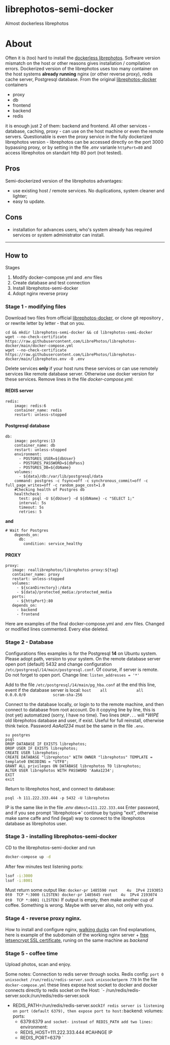 # librephotos-semi-docker
 Almost dockerless librephotos

# About
Often it is (too) hard to install the [dockerless librephotos](https://github.com/LibrePhotos/librephotos-linux "Librephotos linux"). Software version mismatch on the host or other reasons gives installation / compilation errors.
Dockerized version of the librephotos uses too many container on the host systems **already running** nginx (or other reverse proxy), redis cache server, Postgresql database. From the original [librephotos-docker](https://github.com/LibrePhotos/librephotos-docker "Librephotos docker") containers
- proxy
- db
- frontend
- backend
- redis

it is enough just 2 of them: backend and frontend. All other services - database, caching, proxy - can use on the host machine or even the remote servers.
Questionable is even the proxy service in the fully dockerized librephotos version - librephotos can be accessed directly on the port 3000 bypassing proxy, or by setting in the file _.env_ varianle `httpPort=80` and access librephotos on standart http 80 port (not tested).

## Pros
Semi-dockerized version of the librephotos advantages:
- use existing host / remote services. No duplications, system cleaner and lighter;
- easy to update.

## Cons
- installation for advances users, who's system already has required services or system administrator can install.

***

## How to
Stages
1. Modify docker-compose.yml and .env files
2. Create database and test connection
3. Install librephotos-semi-docker
4. Adopt nginx reverse proxy

### Stage 1 - modifying files
Download two files from official  [librephotos-docker](https://github.com/LibrePhotos/librephotos-docker "Librephotos docker"), or clone git repository , or rewrite letter by letter - that on you.
```
cd && mkdir librephotos-semi-docker && cd librephotos-semi-docker
wget --no-check-certificate https://raw.githubusercontent.com/LibrePhotos/librephotos-docker/main/docker-compose.yml
wget --no-check-certificate https://raw.githubusercontent.com/LibrePhotos/librephotos-docker/main/librephotos.env -O .env
```
Delete services **only** if your host runs these services or can use remotely services like remote database server. Otherwise use docker version for these services.
Remove lines in the file _docker-compose.yml_:

#### REDIS server
```
redis:
    image: redis:6
    container_name: redis
    restart: unless-stopped
```
#### Postgresql database
```
db:
    image: postgres:13
    container_name: db
    restart: unless-stopped
    environment:
      - POSTGRES_USER=${dbUser}
      - POSTGRES_PASSWORD=${dbPass}
      - POSTGRES_DB=${dbName}
    volumes:
      - ${data}/db:/var/lib/postgresql/data
    command: postgres -c fsync=off -c synchronous_commit=off -c full_page_writes=off -c random_page_cost=1.0
    #Checking health of Postgres db
    healthcheck:
      test: psql -U ${dbUser} -d ${dbName} -c "SELECT 1;"
      interval: 5s
      timeout: 5s
      retries: 5
```
**and**
```
# Wait for Postgres
    depends_on:
      db:
        condition: service_healthy
```
#### PROXY
```
proxy:
   image: reallibrephotos/librephotos-proxy:${tag}
   container_name: proxy
   restart: unless-stopped
   volumes:
     - ${scanDirectory}:/data
     - ${data}/protected_media:/protected_media
   ports:
     - ${httpPort}:80
   depends_on:
     - backend
     - frontend
```
Here are examples of the final docker-compose.yml and .env files. Changed or modified lines commented. Every else deleted.

### Stage 2 - Database
Configurations files examples is for the Postgresql **14** on Ubuntu system. Please adopt path, version to your system.
On the remote database server open port (default) 5432 and change configuration  `/etc/postgresql/14/main/postgresql.conf`. Of course, if server is remote. Do not forget to open port.
Change line:
`listen_addresses = '*'`

Add to the file `/etc/postgresql/14/main/pg_hba.conf` at the end this line, event if the database server is local:
`host    all             all             0.0.0.0/0            scram-sha-256`

Connect to the database locally, or login to to the remote machine, and then connect to database from root account. Do it copying line by line, this is (not yet) automatized (sorry, I have no time). Two lines `DROP...` will **WIPE* old librephotos database and user, if exist. Useful for full reinstall, otherwise think twice. Password _AaAa1234_ must be the same in the file `.env`.

```
su postgres
psql
DROP DATABASE IF EXISTS librephotos;
DROP USER IF EXISTS librephotos;
CREATE USER librephotos;
CREATE DATABASE "librephotos" WITH OWNER "librephotos" TEMPLATE = template0 ENCODING = "UTF8";
GRANT ALL privileges ON DATABASE librephotos TO librephotos;
ALTER USER librephotos WITH PASSWORD 'AaAa1234';
EXIT
exit
```

Return to librephotos host, and connect to database:

```
psql -h 111.222.333.444 -p 5432 -U librephotos
```
IP is the same like in the file _.env_ `dbHost=111.222.333.444`
Enter password, and if you see prompt 'librephotos=>' continue by typing "exit", otherwise make same caffe and find (legal) way to connect to the librephotos database as librephotos user.

### Stage 3 - installing librephotos-semi-docker
CD to the librephotos-semi-docker and run
```bash
docker-compose up -d
```
After few minutes test listening ports:
```bash
lsof -i:3000
lsof -i:8001
```
Must return some output like:
`docker-pr 1485590 root    4u  IPv4 2193053      0t0  TCP *:3000 (LISTEN)
docker-pr 1485645 root    4u  IPv4 2193074      0t0  TCP *:8001 (LISTEN)`
If output is empty, then make another cup of coffee. Something is wrong. Maybe with server also, not only with you.

### Stage 4 - reverse proxy nginx.

How to install and configure nginx, [walking ducks](https://duckduckgo.com/ "ungoogle - privacz is important!") can find explanations, here is example of the subdomain of the working nginx server + [free letsencrypt SSL certificate](https://letsencrypt.org/ "letsencrypt"), runing on the same machine as _backend_

### Stage 5 - coffee time

Upload photos, scan and enjoy.

Some notes:
Connection to redis server through socks. Redis config:
`port 0
unixsocket /run/redis/redis-server.sock
unixsocketperm 770`
In the file `docker-compose.yml` these lines expose host socket to docker and docker connects directly to redis socket on the Host:
`- /run/redis/redis-server.sock:/run/redis/redis-server.sock
- REDIS_PATH=/run/redis/redis-server.sock`
If redis server is listening on port (default 6379), then expose port to host:
`backend:
  volumes:
    ports:
    - 6379:6379
`
and socket- instead of REDIS_PATH add two lines:
`
environment:
  - REDIS_HOST=111.222.333.444   #CAHNGE IP
  - REDIS_PORT=6379
`
